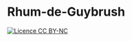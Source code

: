 # Rhum-de-Guybrush

[![Licence CC BY-NC](https://img.shields.io/badge/License-CC%20BY--NC-lightgrey.svg)](https://creativecommons.org/licenses/by-nc/4.0/)
